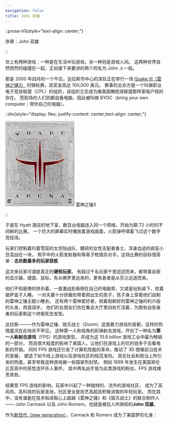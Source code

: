 ```yaml
---
navigation: false
title: John 双雄
---
```


::prose-h1{style="text-align: center;"}

序章：John 双雄

::

世上有两种游戏：一种是在生活中玩游戏，另一种则是游戏人间。
这两种世界自然而然的碰撞在一起，正如接下来要讲的两个同名为 John 人一般。

那是 2000 年四月的一个午后，达拉斯市中心的深处正在举行一场 
[Quake III（雷神之锤3）](https://zh.wikipedia.org/zh-cn/%E9%9B%B7%E7%A5%9E%E4%B9%8B%E9%94%A4III%E7%AB%9E%E6%8A%80%E5%9C%BA)
的锦标赛，其奖金高达 100,000 美元。
赛事的主办方是一个叫做职业电子竞技联盟（CPL）的组织，该组织立志成为像美国橄榄球联盟那样家喻户晓的存在。
而到场的人们则都自备电脑，因此被叫做 BYOC（bring your own computer｜带你自己的电脑）。

::div{style="display: flex; justify-content: center;text-align: center;"}

![quake3](/quake3.jpeg)
雷神之锤3

::

于是在 Hyatt 酒店的地下室，数百台电脑连入同一个网络，开始为期 72 小时的不间断的比赛。
一个巨大的屏幕实时播放着游戏画面，火箭弹呼啸着飞过这个数字竞技场。

玩家们控制着叼着雪茄的太空陆战队、健硕的女性支配者勇士、浑身血迹的疯狂小丑混战在一块，
用手中的火箭发射器和等离子枪猎杀对手。这场比赛的目标很简单：**击杀数最多的玩家获胜**

这次来玩家可谓是真正的**硬核玩家**。
有超过千名玩家千里迢迢而来，都带着自家的显示器、键盘、鼠标，有从佛罗里达来的，更有甚者是从芬兰远道而来。

他们不知疲倦的拼杀着，一直激战到昏倒在自己的电脑旁，又或是钻到桌下，枕着披萨盒子入睡。
一对夫妻十分骄傲的带着刚出生的孩子，孩子身上穿着他们自制的雷神之锤主题小睡衣。
还有两个雷神爱好者，梳着刚剃好的雷神之锤的利爪般的头发，昂首阔步。
他们的女朋友们也在集会大厅里四处忙活着，为那些自告奋勇的玩家剃这个终极死忠发型。

达拉斯———作为雷神之锤、毁灭战士（Doom）这类暴力游戏的首都，这样的热情盛况在此地并不罕见。
这种第一人称视角的彩弹射击游戏，开创了一种名为**第一人称射击游戏**（FPS）的游戏类型，
并成为这 10.8 billion 游戏工业中最为畅销的一部分，
而且很大程度的影响了美国人，让他们在游戏上的花的钱多于去看电影的开销。
同时 FPS 游戏还引发了计算机性能的革命，推动了 3D 图像前沿技术的发展，
塑造了如今线上游戏以及游戏社区的规范准则。
其在社会和政治上所引发的热度，甚至导致这种游戏被一些国家所封禁。
例如 1999 年发生在美国哥伦比亚高中的恶性连环杀人事件，
其中两名凶手皆为此类游戏的粉丝，FPS 游戏难责其咎。

结果受 FPS 游戏的影响，玩家中兴起了一种独特的、法外的游戏社区，
成为了高风险、高科技的玩家圣地，社区里全是技艺高超且积极进取的年轻玩家。
而在其中，没有谁能在技术和进取心上超越《雷神之锤》和《毁灭战士》的联合制作人——
John Carmack 以及 John Romero，也就是被后人所熟知的**John 双雄**。

作为[新世代（new generation）](https://en.wikipedia.org/wiki/Generation_Z_in_the_United_States)，Carmack 和 Romero 成为了美国梦的化身：

